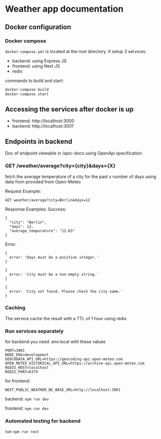# Weather app documentation

## Docker configuration

### Docker compose 
`docker-compose.yml` is located at the root directory.
It setup 3 services:
- backend: using Express JS
- frontend: using Next JS
- redis

commands to build and start:
```bash
docker-compose build
docker-compose start
```

## Accessing the services after docker is up
- frontend: http://localhost:3000
- backend: http://localhost:3001


## Endpoints in backend
Doc of endpoint viewable in /apic-docs using OpenApi specification

### GET /weather/average?city={city}&days={X}
fetch the average temperature of a city for the past x number of days
using data from provided from Open-Meteo

Request Example:
```
GET weather/average?city=Berlin&days=12
```

Response Examples:
Success:
```
{
  "city": "Berlin",
  "days": 12,
  "average_temperature": "12.63"
}
```

Error:
```
{ 
  error: 'Days must be a positive integer.' 
}
```

```
{ 
  error: 'City must be a non-empty string.'
}
```

```
{ 
  error: 'City not found. Please check the city name.'
}
```
### Caching
The service cache the result with a TTL of 1 hour using redis


### Run services separately
for backend you need .env.local with these values
```
PORT=3001
NODE_ENV=development
GEOCODATA_API_URL=https://geocoding-api.open-meteo.com
OPEN_METEO_HISTORICAL_API_URL=https://archive-api.open-meteo.com
REDIS_HOST=localhost
REDIS_PORT=6379
```

for frontend:
```
NEXT_PUBLIC_WEATHER_BE_BASE_URL=http://localhost:3001
```

backend: ``npm run dev``

frontend: ``npm run dev``

### Automated testing for backend
run ``npm run rest``
